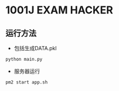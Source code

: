 # 1001J EXAM HACKER

## 运行方法

- 包括生成DATA.pkl
``` python
python main.py
```

- 服务器运行

``` shell
pm2 start app.sh
```

